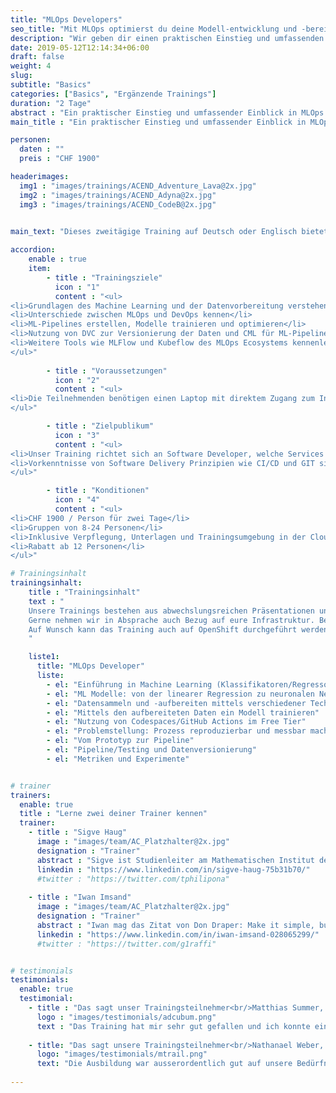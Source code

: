 ```yaml
---
title: "MLOps Developers"
seo_title: "Mit MLOps optimierst du deine Modell-entwicklung und -bereitstellung deiner Daten."
description: "Wir geben dir einen praktischen Einstieg und umfassenden Einblick in MLOps."
date: 2019-05-12T12:14:34+06:00
draft: false
weight: 4
slug:
subtitle: "Basics"
categories: ["Basics", "Ergänzende Trainings"]
duration: "2 Tage"
abstract : "Ein praktischer Einstieg und umfassender Einblick in MLOps."
main_title : "Ein praktischer Einstieg und umfassender Einblick in MLOps."

personen: 
  daten : ""
  preis : "CHF 1900"

headerimages:
  img1 : "images/trainings/ACEND_Adventure_Lava@2x.jpg"
  img2 : "images/trainings/ACEND_Adyna@2x.jpg"
  img3 : "images/trainings/ACEND_CodeB@2x.jpg"
      

main_text: "Dieses zweitägige Training auf Deutsch oder Englisch bietet einen praktischen Einstieg in MLOps. MLOps optimiert den gesamten Machine-Learning-Lebenszyklus durch Automatisierung und Standardisierung, was Effizienz, Qualität und Geschwindigkeit bei der Modellentwicklung und -bereitstellung steigert. Die Versionierung von Code und Daten sowie die Überwachung der Modellparameter sorgen für konsistente, reproduzierbare und nachvollziehbare Ergebnisse. Continuous Integration und Continuous Deployment (CI/CD) sind Bestandteile von MLOps und beschleunigen die Markteinführung neuer ML-Produkte. Unser Trainerteam, bestehend sowohl aus Fachleuten, die in der Machine Learning-Forschung tätig sind und stets die neuesten Entwicklungen kennen, wie auch aus Trainern, die über umfangreiche Erfahrung in der praktischen Implementierung von Datenmodellen in Unternehmen verfügen."

accordion:
    enable : true
    item:
        - title : "Trainingsziele"
          icon : "1"
          content : "<ul>
<li>Grundlagen des Machine Learning und der Datenvorbereitung verstehen</li>
<li>Unterschiede zwischen MLOps und DevOps kennen</li>
<li>ML-Pipelines erstellen, Modelle trainieren und optimieren</li>
<li>Nutzung von DVC zur Versionierung der Daten und CML für ML-Pipelines</li>
<li>Weitere Tools wie MLFlow und Kubeflow des MLOps Ecosystems kennenlernen</li>
</ul>"
 
        - title : "Voraussetzungen"
          icon : "2"
          content : "<ul>
<li>Die Teilnehmenden benötigen einen Laptop mit direktem Zugang zum Internet</li>
</ul>"

        - title : "Zielpublikum"
          icon : "3"
          content : "<ul>
<li>Unser Training richtet sich an Software Developer, welche Services aufgrund von Daten und Datenmodellen bereitstellen und bereits Vorkenntnisse im Bereich Softwareentwicklung und Architektur besitzen.</li> 
<li>Vorkenntnisse von Software Delivery Prinzipien wie CI/CD und GIT sind von Vorteil.</li>
</ul>"

        - title : "Konditionen"
          icon : "4"
          content : "<ul>
<li>CHF 1900 / Person für zwei Tage</li>
<li>Gruppen von 8-24 Personen</li>
<li>Inklusive Verpflegung, Unterlagen und Trainingsumgebung in der Cloud</li>
<li>Rabatt ab 12 Personen</li>
</ul>"

# Trainingsinhalt
trainingsinhalt: 
    title : "Trainingsinhalt"
    text : "
    Unsere Trainings bestehen aus abwechslungsreichen Präsentationen und hands-on Labs, um deren Inhalt auf spannende Art und Weise zu übermitteln.
    Gerne nehmen wir in Absprache auch Bezug auf eure Infrastruktur. Bei Bedarf für weitere Inhalte können wir auf euren Wunsch hin Anpassungen vornehmen.
    Auf Wunsch kann das Training auch auf OpenShift durchgeführt werden.
    "

    liste1:
      title: "MLOps Developer"
      liste:
        - el: "Einführung in Machine Learning (Klassifikatoren/Regressoren, Over- und Underfitting)"
        - el: "ML Modelle: von der linearer Regression zu neuronalen Netzen"
        - el: "Datensammeln und -aufbereiten mittels verschiedener Technikenn"
        - el: "Mittels den aufbereiteten Daten ein Modell trainieren"
        - el: "Nutzung von Codespaces/GitHub Actions im Free Tier"
        - el: "Problemstellung: Prozess reproduzierbar und messbar machen"
        - el: "Vom Prototyp zur Pipeline"
        - el: "Pipeline/Testing und Datenversionierung"
        - el: "Metriken und Experimente"                


# trainer
trainers:
  enable: true
  title : "Lerne zwei deiner Trainer kennen"
  trainer:
    - title : "Sigve Haug"
      image : "images/team/AC_Platzhalter@2x.jpg"
      designation : "Trainer"
      abstract : "Sigve ist Studienleiter am Mathematischen Institut der Uni Bern."
      linkedin : "https://www.linkedin.com/in/sigve-haug-75b31b70/"
      #twitter : "https://twitter.com/tphilipona"    
    
    - title : "Iwan Imsand"
      image : "images/team/AC_Platzhalter@2x.jpg"
      designation : "Trainer"
      abstract : "Iwan mag das Zitat von Don Draper: Make it simple, but significant."
      linkedin : "https://www.linkedin.com/in/iwan-imsand-028065299/"
      #twitter : "https://twitter.com/g1raffi"


# testimonials
testimonials:
  enable: true
  testimonial:
    - title : "Das sagt unser Trainingsteilnehmer<br/>Matthias Summer, Österreich"
      logo : "images/testimonials/adcubum.png"
      text : "Das Training hat mir sehr gut gefallen und ich konnte einige Dinge mitnehmen, die mir bei der täglichen Arbeit helfen. Die Praxis-Erfahrung und die Leidenschaft für die Technologie war bei den Trainern spürbar. Sie haben uns auch sehr gut unterstützt und uns nützliche Tipps gegeben."
    
    - title: "Das sagt unsere Trainingsteilnehmer<br/>Nathanael Weber, Bern"
      logo: "images/testimonials/mtrail.png"
      text: "Die Ausbildung war ausserordentlich gut auf unsere Bedürfnisse zugeschnitten. Die praktischen Übungen waren gerade genug schwierig, dass sich noch weitere Fragen zu Helm ergeben haben und vom Referent kompetent beantwortet wurden. Herzlichen Dank acend für diese Erfahrung!"
      
---
```

